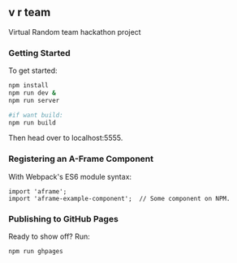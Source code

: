 ## v r team

Virtual Random team hackathon project


### Getting Started

To get started:

```bash
npm install
npm run dev &
npm run server

#if want build:
npm run build
```

Then head over to localhost:5555.

### Registering an A-Frame Component

With Webpack's ES6 module syntax:

```
import 'aframe';
import 'aframe-example-component';  // Some component on NPM.
```

### Publishing to GitHub Pages

Ready to show off? Run:

```bash
npm run ghpages
```

